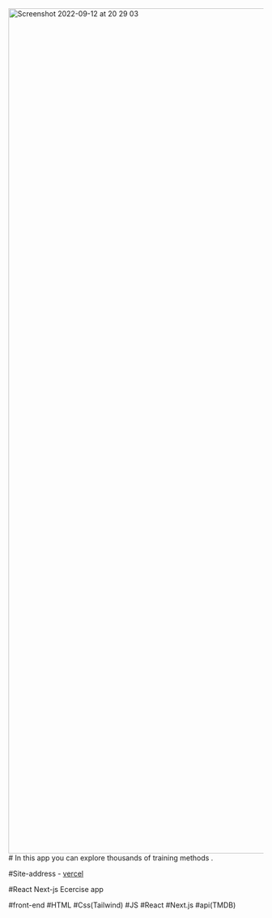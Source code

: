 <img width="1666" alt="Screenshot 2022-09-12 at 20 29 03" src="https://user-images.githubusercontent.com/71901678/189729655-f4023c0c-6a7a-49d9-8b9c-9bea6d0deff4.png">
# In this app you can explore thousands of training methods .

#Site-address - [vercel](https://hulu-clone-prg-yy.vercel.app/)

#React Next-js Ecercise app

#front-end
#HTML
#Css(Tailwind)
#JS
#React
#Next.js
#api(TMDB)
